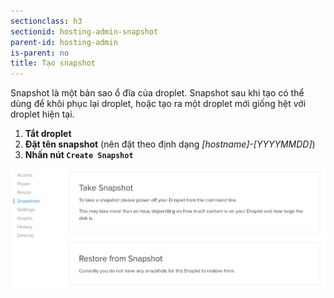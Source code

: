 ```yaml
---
sectionclass: h3
sectionid: hosting-admin-snapshot
parent-id: hosting-admin
is-parent: no
title: Tạo snapshot
---
```


Snapshot là một bản sao ổ đĩa của droplet. Snapshot sau khi tạo có thể dùng để khôi phục lại droplet, hoặc tạo ra một droplet mới giống hệt với droplet hiện tại.

1. **Tắt droplet**
2. **Đặt tên snapshot** (nên đặt theo định dạng *[hostname]-[YYYYMMDD]*)
3. **Nhấn nút `Create Snapshot`**

![Admin snapshot](img/hosting-administration/cp_admin_snapshot.png)
